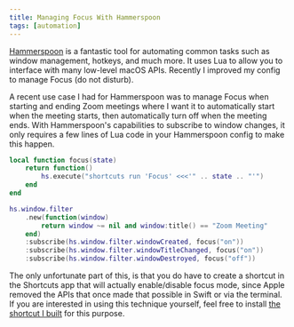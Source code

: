 ```yaml
---
title: Managing Focus With Hammerspoon
tags: [automation]
---
```


[Hammerspoon](https://www.hammerspoon.org) is a fantastic tool for automating
common tasks such as window management, hotkeys, and much more. It uses Lua to
allow you to interface with many low-level macOS APIs. Recently I improved my
config to manage Focus (do not disturb).

A recent use case I had for Hammerspoon was to manage Focus when starting and
ending Zoom meetings where I want it to automatically start when the meeting
starts, then automatically turn off when the meeting ends. With Hammerspoon's
capabilities to subscribe to window changes, it only requires a few lines of Lua
code in your Hammerspoon config to make this happen.

```lua showLineNumbers
local function focus(state)
	return function()
        hs.execute("shortcuts run 'Focus' <<<'" .. state .. "'")
	end
end

hs.window.filter
	.new(function(window)
		return window ~= nil and window:title() == "Zoom Meeting"
	end)
	:subscribe(hs.window.filter.windowCreated, focus("on"))
	:subscribe(hs.window.filter.windowTitleChanged, focus("on"))
	:subscribe(hs.window.filter.windowDestroyed, focus("off"))
```

The only unfortunate part of this, is that you do have to create a shortcut in
the Shortcuts app that will actually enable/disable focus mode, since Apple
removed the APIs that once made that possible in Swift or via the terminal. If
you are interested in using this technique yourself, feel free to install
[the shortcut I built](https://www.icloud.com/shortcuts/65840b635c7d4073b4319c1ddabcdce5)
for this purpose.

